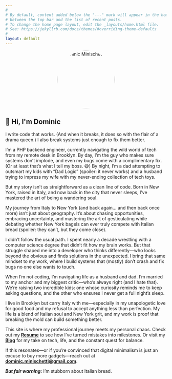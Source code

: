 ```yaml
---
#
# By default, content added below the "---" mark will appear in the home page
# between the top bar and the list of recent posts.
# To change the home page layout, edit the _layouts/home.html file.
# See: https://jekyllrb.com/docs/themes/#overriding-theme-defaults
#
layout: default
---
```

<img src="https://i.imgur.com/0SB0Q5v.png" alt="Dominic Minischetti" width="180" style="display:block; margin: 0 auto 20px auto; border-radius:50%;">

## **👋 Hi, I'm Dominic**

I write code that works. (And when it breaks, it does so with the flair of a drama queen.) I also break systems just enough to fix them better.

I’m a PHP backend engineer, currently navigating the wild world of tech from my remote desk in Brooklyn. By day, I’m the guy who makes sure systems don’t implode, and even my bugs come with a complimentary fix. (Or at least that’s what I tell my boss. 😅) By night, I’m a dad attempting to outsmart my kids with “Dad Logic” (spoiler: it never works) and a husband trying to impress my wife with my never-ending collection of tech toys.

But my story isn’t as straightforward as a clean line of code. Born in New York, raised in Italy, and now back in the city that never sleeps, I’ve mastered the art of being a wandering soul.

My journey from Italy to New York (and back again… and then back once more) isn’t just about geography. It’s about chasing opportunities, embracing uncertainty, and mastering the art of gesticulating while debating whether New York bagels can ever truly compete with Italian bread (spoiler: they can’t, but they come close).

I didn’t follow the usual path. I spent nearly a decade wrestling with a computer science degree that didn’t fit how my brain works. But that struggle shaped me into a developer who thinks differently—who looks beyond the obvious and finds solutions in the unexpected. I bring that same mindset to my work, where I build systems that (mostly) don’t crash and fix bugs no one else wants to touch.

When I’m not coding, I’m navigating life as a husband and dad. I’m married to my anchor and my biggest critic—who’s always right (and I hate that). We’re raising two incredible kids: one whose curiosity reminds me to keep asking questions, and the other who ensures I never get a full night’s sleep.

I live in Brooklyn but carry Italy with me—especially in my unapologetic love for good food and my refusal to accept anything less than perfection. My life is a blend of Italian soul and New York grit, and my work is proof that breaking the mold can build something better.

This site is where my professional journey meets my personal chaos. Check out my [**Resume**](https://www.notion.so/resume) to see how I’ve turned mistakes into milestones. Or visit my [**Blog**](https://www.notion.so/blog) for my take on tech, life, and the constant quest for balance.

If this resonates—or if you’re convinced that digital minimalism is just an excuse to buy more gadgets—reach out at [**dominic.minischetti@gmail.com**](mailto:dominic.minischetti@gmail.com).

***But fair warning:*** I’m stubborn about Italian bread.